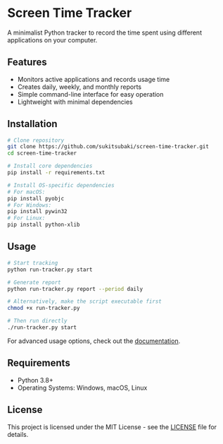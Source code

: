 # Screen Time Tracker

A minimalist Python tracker to record the time spent using different applications on your computer.

## Features

- Monitors active applications and records usage time
- Creates daily, weekly, and monthly reports
- Simple command-line interface for easy operation
- Lightweight with minimal dependencies

## Installation

```bash
# Clone repository
git clone https://github.com/sukitsubaki/screen-time-tracker.git
cd screen-time-tracker

# Install core dependencies
pip install -r requirements.txt

# Install OS-specific dependencies
# For macOS:
pip install pyobjc
# For Windows:
pip install pywin32
# For Linux:
pip install python-xlib
```

## Usage

```bash
# Start tracking
python run-tracker.py start

# Generate report
python run-tracker.py report --period daily

# Alternatively, make the script executable first
chmod +x run-tracker.py

# Then run directly
./run-tracker.py start
```

For advanced usage options, check out the [documentation](docs/DOCUMENTATION.md).

## Requirements

- Python 3.8+
- Operating Systems: Windows, macOS, Linux

## License

This project is licensed under the MIT License - see the [LICENSE](LICENSE) file for details.
